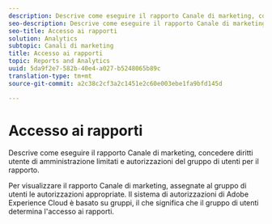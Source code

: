 ```yaml
---
description: Descrive come eseguire il rapporto Canale di marketing, concedere diritti utente di amministrazione limitati e autorizzazioni del gruppo di utenti per il rapporto.
seo-description: Descrive come eseguire il rapporto Canale di marketing, concedere diritti utente di amministrazione limitati e autorizzazioni del gruppo di utenti per il rapporto.
seo-title: Accesso ai rapporti
solution: Analytics
subtopic: Canali di marketing
title: Accesso ai rapporti
topic: Reports and Analytics
uuid: 5da9f2e7-582b-40e4-a027-b5248065b89c
translation-type: tm+mt
source-git-commit: a2c38c2cf3a2c1451e2c60e003ebe1fa9bfd145d

---
```



# Accesso ai rapporti

Descrive come eseguire il rapporto Canale di marketing, concedere diritti utente di amministrazione limitati e autorizzazioni del gruppo di utenti per il rapporto.

Per visualizzare il rapporto Canale di marketing, assegnate al gruppo di utenti le autorizzazioni appropriate. Il sistema di autorizzazioni di Adobe Experience Cloud è basato su gruppi, il che significa che il gruppo di utenti determina l'accesso ai rapporti.
